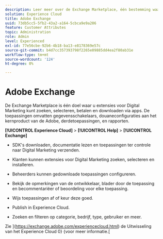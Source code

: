 ```yaml
---
description: Leer meer over de Exchange Marketplace, één bestemming waar u Digital Marketing-extensies kunt zoeken, zoeken, selecteren, betalen en downloaden via apps.
solution: Experience Cloud
title: Adobe Exchange
uuid: 73db5cc5-5fb2-43a2-a164-5cbca9e9a206
feature: Customer Attributes
topic: Administration
role: Admin
level: Experienced
exl-id: 77e56cbe-92b6-4b18-ba13-e8178369e57c
source-git-commit: b4d7cc357393798f2265e09885dd4ea2f80ab31e
workflow-type: tm+mt
source-wordcount: '124'
ht-degree: 0%

---
```


# Adobe Exchange

De Exchange Marketplace is één doel waar u extensies voor Digital Marketing kunt zoeken, selecteren, betalen en downloaden via apps. De toepassingen omvatten gegevensschakelaars, douaneconfiguraties aan het kernproduct van de Adobe, derdetoepassingen, en rapporten.

**[!UICONTROL Experience Cloud]** > **[!UICONTROL Help]** > **[!UICONTROL Exchange]**

* SDK&#39;s downloaden, documentatie lezen en toepassingen ter controle naar Digital Marketing verzenden.

* Klanten kunnen extensies voor Digital Marketing zoeken, selecteren en installeren.

* Beheerders kunnen gedownloade toepassingen configureren.

* Bekijk de opmerkingen van de ontwikkelaar, blader door de toepassing en becommentariëer of beoordeling voor elke toepassing.

* Wijs toepassingen af of keur deze goed.

* Publish in Experience Cloud.

* Zoeken en filteren op categorie, bedrijf, type, gebruiker en meer.

Zie ](https://exchange.adobe.com/experiencecloud.html) de Uitwisseling van het Experience Cloud 0} {voor meer informatie.[
